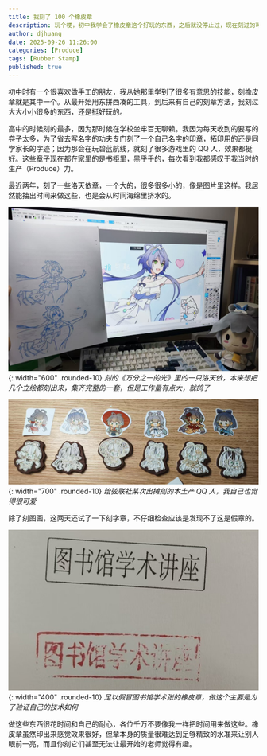 ```yaml
---
title: 我刻了 100 个橡皮章
description: 玩个梗，初中我学会了橡皮章这个好玩的东西，之后就没停止过，现在刻过的可能有 100 个？
author: djhuang
date: 2025-09-26 11:26:00
categories: [Produce]
tags: [Rubber Stamp]
published: true
---
```


初中时有一个很喜欢做手工的朋友，我从她那里学到了很多有意思的技能，刻橡皮章就是其中一个。从最开始用东拼西凑的工具，到后来有自己的刻章方法，我刻过大大小小很多的东西，还是挺好玩的。

高中的时候刻的最多，因为那时候在学校坐牢百无聊赖。我因为每天收到的要写的卷子太多，为了省去写名字的功夫专门刻了一个自己名字的印章，拓印用的还是同学家长的字迹；因为那会在玩碧蓝航线，就刻了很多游戏里的 QQ 人，效果都挺好。这些章子现在都在家里的是书柜里，黑乎乎的，每次看到我都感叹于我当时的生产（Produce）力。

最近两年，刻了一些洛天依章，一个大的，很多很多小的，像是图片里这样。我居然能抽出时间来做这些，也是会从时间海绵里挤水的。

![](/assets/img/2025-09-27-rubber-stamp/1.jpg){: width="600" .rounded-10}
_刻的《万分之一的光》里的一只洛天依，本来想把几个立绘都刻出来，集齐完整的一套，但是工作量有点大，就鸽了_

![](/assets/img/2025-09-27-rubber-stamp/2.jpg){: width="700" .rounded-10}
_给弦联社某次出摊刻的本土产 QQ 人，我自己也觉得很可爱_

除了刻图画，这两天还试了一下刻字章，不仔细检查应该是发现不了这是假章的。

![](/assets/img/2025-09-27-rubber-stamp/3.jpg){: width="400" .rounded-10}
_足以假冒图书馆学术张的橡皮章，做这个主要是为了验证自己的技术如何_

做这些东西很花时间和自己的耐心，各位千万不要像我一样把时间用来做这些。橡皮章虽然印出来感觉效果很好，但章本身的质量很难达到足够精致的水准来让别人眼前一亮，而且你刻它们甚至无法让最开始的老师觉得有趣。